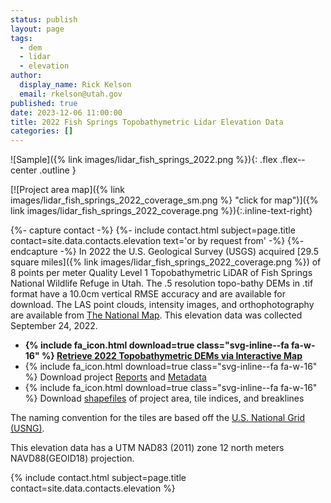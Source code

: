 ```yaml
---
status: publish
layout: page
tags:
  - dem
  - lidar
  - elevation
author:
  display_name: Rick Kelson
  email: rkelson@utah.gov
published: true
date: 2023-12-06 11:00:00
title: 2022 Fish Springs Topobathymetric Lidar Elevation Data
categories: []
---
```


![Sample]({% link images/lidar_fish_springs_2022.png %}){: .flex .flex--center .outline }

[![Project area map]({% link images/lidar_fish_springs_2022_coverage_sm.png %} "click for map")]({% link images/lidar_fish_springs_2022_coverage.png %}){:.inline-text-right}

{%- capture contact -%}
{%- include contact.html subject=page.title contact=site.data.contacts.elevation text='or by request from' -%}
{%- endcapture -%}
In 2022 the U.S. Geological Survey (USGS) acquired [29.5 square miles]({% link images/lidar_fish_springs_2022_coverage.png %}) of 8 points per meter Quality Level 1 Topobathymetric LiDAR of Fish Springs National Wildlife Refuge in Utah. The .5 resolution topo-bathy DEMs in .tif format have a 10.0cm vertical RMSE accuracy and are available for download. The LAS point clouds, intensity images, and orthophotography are available from [The National Map](https://apps.nationalmap.gov/lidar-explorer/#/). This elevation data was collected September 24, 2022.

<ul class="dotless">
  <li>
    <strong>
      {% include fa_icon.html download=true class="svg-inline--fa fa-w-16" %} <a href="https://raster.utah.gov/?cat=.5%20Meter%20%7B2022%20Fish%20Springs%20LiDAR%7D&title=Fish%20Springs%202022%20Topo-Bathy%20LiDAR" target="_blank">Retrieve 2022 Topobathymetric DEMs via Interactive Map</a>
    </strong>
  </li>
  <li>
    {% include fa_icon.html download=true class="svg-inline--fa fa-w-16" %} Download project <a href="https://storage.googleapis.com/state-of-utah-sgid-downloads/lidar/fish-springs-2022/FishSprings_2022_Reports.zip" target="_blank">Reports</a> and <a href="https://storage.googleapis.com/state-of-utah-sgid-downloads/lidar/fish-springs-2022/FishSprings_2022_Metadata.zip" target="_blank">Metadata</a>
  </li>
  <li>
    {% include fa_icon.html download=true class="svg-inline--fa fa-w-16" %} Download <a href="https://storage.googleapis.com/state-of-utah-sgid-downloads/lidar/fish-springs-2022/FishSprings_2022_shps.zip" target="_blank">shapefiles</a> of project area, tile indices, and breaklines
  </li>
</ul>

The naming convention for the tiles are based off the [U.S. National Grid (USNG)](https://www.fgdc.gov/usng/how-to-read-usng/index_html).

This elevation data has a UTM NAD83 (2011) zone 12 north meters NAVD88(GEOID18) projection.

{% include contact.html subject=page.title contact=site.data.contacts.elevation %}
